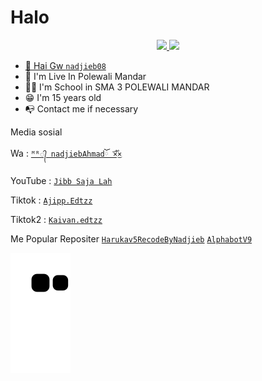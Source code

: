 
# Halo
<div align="center">
  <a href="https://github.com/nadjieb08">
  <img height="180em" src="https://github-readme-stats.vercel.app/api?username=nadjieb08&show_icons=true&theme=dracula&include_all_commits=true&count_private=true"/>
  <img height="180em" src="https://github-readme-stats.vercel.app/api/top-langs/?username=nadjieb08&layout=compact&langs_count=7&theme=dracula"/>
</div>

- 👋 Hai Gw [`nadjieb08`](https://github.com/nadjieb08)
- 🧍 I'm Live In Polewali Mandar
- 🧑‍🦱 I'm School in SMA 3 POLEWALI MANDAR 
- 😁 I'm 15 years old 
- 📭 Contact me if necessary

Media sosial

Wa : [`ᴹᴿ᭄ nadjiebAhmadོ ×፝֟͜×`](wa.me/6282234343854)

YouTube : [`Jibb Saja Lah`](https://youtube.com/channel/UCE97yvE_S0Hw8J2z41qoQBw)

Tiktok : [`Ajipp.Edtzz`](tiktok.com/@ajipp.editzz)

Tiktok2 : [`Kaivan.edtzz`](tiktok.com/@kaivan_edts)

Me Popular Repositer
[`Harukav5RecodeByNadjieb`](https://github.com/nadjieb08/HarukaV5-Recode-By-nadjieb-)
[`AlphabotV9`](https://github.com/nadjieb08/tes)

  ![Snake animation](https://github.com/rafaballerini/rafaballerini/blob/output/github-contribution-grid-snake.svg)
 

<!---
nadjieb08/nadjieb08 is a ✨ special ✨ repository because its `README.md` (this file) appears on your GitHub profile.
You can click the Preview link to take a look at your changes.
--->
